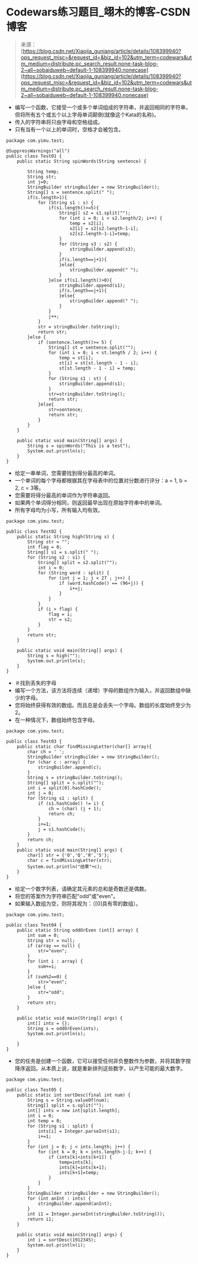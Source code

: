 <!--yml
category: codewars
date: 2022-08-13 11:47:50
-->

# Codewars练习题目_翊木的博客-CSDN博客

> 来源：[https://blog.csdn.net/Xiaojia_guniang/article/details/108399940?ops_request_misc=&request_id=&biz_id=102&utm_term=codewars&utm_medium=distribute.pc_search_result.none-task-blog-2~all~sobaiduweb~default-1-108399940.nonecase](https://blog.csdn.net/Xiaojia_guniang/article/details/108399940?ops_request_misc=&request_id=&biz_id=102&utm_term=codewars&utm_medium=distribute.pc_search_result.none-task-blog-2~all~sobaiduweb~default-1-108399940.nonecase)

*   编写一个函数，它接受一个或多个单词组成的字符串，并返回相同的字符串，但将所有五个或五个以上字母单词颠倒(就像这个Kata的名称)。
*   传入的字符串将只由字母和空格组成。
*   只有当有一个以上的单词时，空格才会被包含。

```
package com.yimu.test;

@SuppressWarnings("all")
public class Test01 {
    public static String spinWords(String sentence) {

        String temp;
        String str;
        int j=0;
        StringBuilder stringBuilder = new StringBuilder();
        String[] s = sentence.split(" ");
        if(s.length>1){
            for (String s1 : s) {
                if(s1.length()>=5){
                    String[] s2 = s1.split("");
                    for (int i = 0; i < s2.length/2; i++) {
                        temp = s2[i];
                        s2[i] = s2[s2.length-1-i];
                        s2[s2.length-1-i]=temp;
                    }
                    for (String s3 : s2) {
                        stringBuilder.append(s3);
                    }
                    if(s.length==j+1){
                    }else{
                        stringBuilder.append(" ");
                    }
                }else if(s1.length()>0){
                    stringBuilder.append(s1);
                    if(s.length==j+1){
                    }else{
                        stringBuilder.append(" ");
                    }
                }
                j++;
            }
            str = stringBuilder.toString();
            return str;
        }else {
            if (sentence.length()>= 5) {
                String[] st = sentence.split("");
                for (int i = 0; i < st.length / 2; i++) {
                    temp = st[i];
                    st[i] = st[st.length - 1 - i];
                    st[st.length - 1 - i] = temp;
                }
                for (String s1 : st) {
                    stringBuilder.append(s1);
                }
                str=stringBuilder.toString();
                return str;
            }else{
                str=sentence;
                return str;
            }
        }
    }

    public static void main(String[] args) {
        String s = spinWords("This is a test");
        System.out.println(s);
    }
} 
```

*   给定一串单词，您需要找到得分最高的单词。
*   一个单词的每个字母都根据其在字母表中的位置对分数进行评分：a = 1, b = 2, c = 3等。
*   您需要将得分最高的单词作为字符串返回。
*   如果两个单词得分相同，则返回最早出现在原始字符串中的单词。
*   所有字母均为小写，所有输入均有效。

```
package com.yimu.test;

public class Test02 {
    public static String high(String s) {
        String str = "";
        int flag = 0;
        String[] s1 = s.split(" ");
        for (String s2 : s1) {
            String[] split = s2.split("");
            int i = 0;
            for (String word : split) {
                for (int j = 1; j < 27 ; j++) {
                    if (word.hashCode() == (96+j)) {
                        i+=j;
                    }
                }
            }
            if (i > flag) {
                flag = i;
                str = s2;
            }
        }
        return str;
    }

    public static void main(String[] args) {
        String s = high("");
        System.out.println(s);
    }
} 
```

*   ＃找到丢失的字母
*   编写一个方法，该方法将连续（递增）字母的数组作为输入，并返回数组中缺少的字母。
*   您将始终获得有效的数组。而且总是会丢失一个字母。数组的长度始终至少为2。
*   在一种情况下，数组始终包含字母。

```
package com.yimu.test;

public class Test03 {
    public static char findMissingLetter(char[] array){
        char ch = ' ';
        StringBuilder stringBuilder = new StringBuilder();
        for (char c : array) {
            stringBuilder.append(c);
        }
        String s = stringBuilder.toString();
        String[] split = s.split("");
        int i = split[0].hashCode();
        int j = 0;
        for (String s1 : split) {
            if (s1.hashCode() != i) {
                ch = (char) (j + 1);
                return ch;
            }
            i+=1;
            j = s1.hashCode();
        }
        return ch;
    }
    public static void main(String[] args) {
        char[] str = {'O','Q','R','S'};
        char c = findMissingLetter(str);
        System.out.println("结果"+c);
    }
} 
```

*   给定一个数字列表，请确定其元素的总和是奇数还是偶数。
*   将您的答案作为字符串匹配"odd"或"even"。
*   如果输入数组为空，则将其视为：（[0]具有零的数组）。

```
package com.yimu.test;

public class Test04 {
    public static String oddOrEven (int[] array) {
        int sum = 0;
        String str = null;
        if (array == null) {
            str="even";
        }
        for (int i : array) {
            sum+=i;
        }
        if (sum%2==0) {
            str="even";
        }else {
            str="odd";
        }
        return str;
    }

    public static void main(String[] args) {
        int[] ints = {};
        String s = oddOrEven(ints);
        System.out.println(s);

    }
} 
```

*   您的任务是创建一个函数，它可以接受任何非负整数作为参数，并将其数字按降序返回。从本质上说，就是重新排列这些数字，以产生可能的最大数字。

```
package com.yimu.test;

public class Test05 {
    public static int sortDesc(final int num) {
        String s = String.valueOf(num);
        String[] split = s.split("");
        int[] ints = new int[split.length];
        int i = 0;
        int temp = 0;
        for (String s1 : split) {
            ints[i] = Integer.parseInt(s1);
            i+=1;
        }
        for (int j = 0; j < ints.length; j++) {
            for (int k = 0; k < ints.length-j-1; k++) {
                if (ints[k]<ints[k+1]) {
                    temp=ints[k];
                    ints[k]=ints[k+1];
                    ints[k+1]=temp;
                }
            }
        }
        StringBuilder stringBuilder = new StringBuilder();
        for (int anInt : ints) {
            stringBuilder.append(anInt);
        }
        int i1 = Integer.parseInt(stringBuilder.toString());
        return i1;
    }

    public static void main(String[] args) {
        int i = sortDesc(1912345);
        System.out.println(i);
    }
} 
```